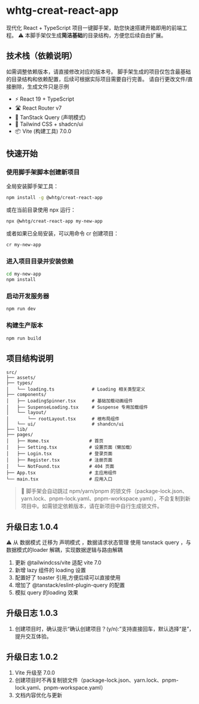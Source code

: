 # whtg-creat-react-app

现代化 React + TypeScript 项目一键脚手架，助您快速搭建开箱即用的前端工程。
⚠️ 本脚手架仅生成**简洁基础**的目录结构，方便您后续自由扩展。

## 技术栈（依赖说明）
如需调整依赖版本，请直接修改对应的版本号。
脚手架生成的项目仅包含最基础的目录结构和依赖配置，后续可根据实际项目需要自行完善。
请自行更改文件/直接删除，生成文件只是示例

- ⚡️ React 19 + TypeScript
- 🛣️ React Router v7
- 🔄 TanStack Query (声明模式)
- 🎨 Tailwind CSS + shadcn/ui
- 📦 Vite (构建工具) 7.0.0

## 快速开始

### 使用脚手架脚本创建新项目

全局安装脚手架工具：

```bash
npm install -g @whtg/creat-react-app
```

或在当前目录使用 npx 运行：

```bash
npx @whtg/creat-react-app my-new-app
```

或者如果已全局安装，可以用命令 cr 创建项目：

```bash
cr my-new-app
```

### 进入项目目录并安装依赖

```bash
cd my-new-app
npm install
```

### 启动开发服务器

```bash
npm run dev
```

### 构建生产版本

```bash
npm run build
```

## 项目结构说明

```
src/
├── assets/
├── types/
│   └── loading.ts              # Loading 相关类型定义
├── components/
│   ├── LoadingSpinner.tsx      # 基础加载动画组件
│   ├── SuspenseLoading.tsx     # Suspense 专用加载组件
│   └── layout/
│       └── rootLayout.tsx      # 根布局组件
│   └── ui/                     # shandcn/ui
├── lib/
├── pages/
│   ├── Home.tsx               # 首页
│   ├── Setting.tsx            # 设置页面（懒加载）
│   ├── Login.tsx              # 登录页面
│   ├── Register.tsx           # 注册页面
│   └── NotFound.tsx           # 404 页面
├── App.tsx                    # 主应用组件
└── main.tsx                   # 应用入口
```

> 📢 脚手架会自动跳过 npm/yarn/pnpm 的锁文件（package-lock.json、yarn.lock、pnpm-lock.yaml、pnpm-workspace.yaml），不会复制到新项目中。如需锁定依赖版本，请在新项目中自行生成锁文件。


## 升级日志 1.0.4
⚠️ 从 数据模式 迁移为 声明模式 ，数据请求状态管理 使用 tanstack query ，与 数据模式的loader 解耦，实现数据逻辑与路由解耦
1. 更新 @tailwindcss/vite 适配 vite 7.0
2. 新增 lazy 组件的 loading 设置
3. 配置好了 toaster 引用,方便后续可以直接使用
4. 增加了 @tanstack/eslint-plugin-query 的配置
5. 模拟 query 的loading 效果


## 升级日志 1.0.3
1. 创建项目时，确认提示“确认创建项目？(y/n):”支持直接回车，默认选择“是”，提升交互体验。


## 升级日志 1.0.2
1. Vite 升级至 7.0.0
2. 创建项目时不再复制锁文件（package-lock.json、yarn.lock、pnpm-lock.yaml、pnpm-workspace.yaml）
3. 文档内容优化与更新
